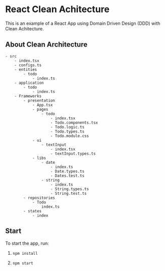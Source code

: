 # React Clean Achitecture

This is an example of a React App using Domain Driven Design (DDD) with Clean Achitecture.

## About Clean Architecture

```
- src
    - index.tsx
    - configs.ts
    - entities
        - todo
            - index.ts
    - application
        - todo
            - index.ts
    - Frameworks
        - presentation
            - App.tsx
            - pages
                - todo
                    - index.tsx
                    - Todo.components.tsx
                    - Todo.logic.ts
                    - Todo.types.ts
                    - Todo.module.css
            - ui
                - textInput
                    - index.tsx
                    - textInput.types.ts
            - libs
                - date
                    - index.ts
                    - Date.types.ts
                    - Dates.test.ts
                - string
                    - index.ts
                    - String.types.ts
                    - String.test.ts
        - repositories
            - Todo
                index.ts
        - states
            - index
```

## Start

To start the app, run:

1. `npm install`

2. `npm start`
